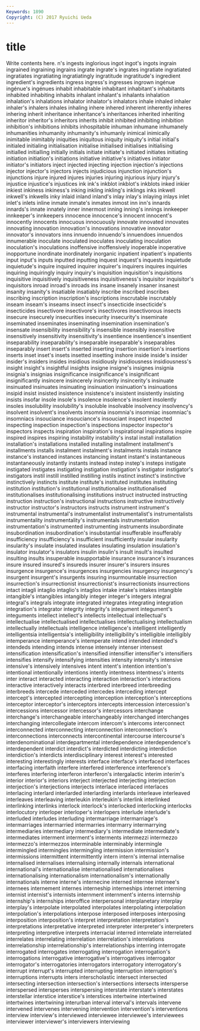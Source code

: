 ```yaml
---
Keywords: 1890 
Copyright: (C) 2017 Ryuichi Ueda
---
```


# title

Write contents here.
n's ingests
inglorious ingot ingot's ingots ingrain ingrained ingraining ingrains ingrate ingrate's
ingrates ingratiate ingratiated ingratiates ingratiating ingratiatingly ingratitude ingratitude's ingredient ingredient's
ingredients ingress ingress's ingresses ingrown ingénue ingénue's ingénues inhabit inhabitable
inhabitant inhabitant's inhabitants inhabited inhabiting inhabits inhalant inhalant's inhalants inhalation
inhalation's inhalations inhalator inhalator's inhalators inhale inhaled inhaler inhaler's inhalers
inhales inhaling inhere inhered inherent inherently inheres inhering inherit inheritance
inheritance's inheritances inherited inheriting inheritor inheritor's inheritors inherits inhibit inhibited
inhibiting inhibition inhibition's inhibitions inhibits inhospitable inhuman inhumane inhumanely inhumanities
inhumanity inhumanity's inhumanly inimical inimically inimitable inimitably iniquities iniquitous iniquity
iniquity's initial initial's initialed initialing initialisation initialise initialised initialises initialising
initialled initialling initially initials initiate initiate's initiated initiates initiating initiation
initiation's initiations initiative initiative's initiatives initiator initiator's initiators inject injected
injecting injection injection's injections injector injector's injectors injects injudicious injunction
injunction's injunctions injure injured injures injuries injuring injurious injury injury's
injustice injustice's injustices ink ink's inkblot inkblot's inkblots inked inkier
inkiest inkiness inkiness's inking inkling inkling's inklings inks inkwell inkwell's
inkwells inky inlaid inland inland's inlay inlay's inlaying inlays inlet
inlet's inlets inline inmate inmate's inmates inmost inn inn's innards
innards's innate innately inner innermost inning inning's innings innkeeper innkeeper's
innkeepers innocence innocence's innocent innocent's innocently innocents innocuous innocuously innovate
innovated innovates innovating innovation innovation's innovations innovative innovator innovator's innovators
inns innuendo innuendo's innuendoes innuendos innumerable inoculate inoculated inoculates inoculating
inoculation inoculation's inoculations inoffensive inoffensively inoperable inoperative inopportune inordinate inordinately
inorganic inpatient inpatient's inpatients input input's inputs inputted inputting inquest
inquest's inquests inquietude inquietude's inquire inquired inquirer inquirer's inquirers inquires
inquiries inquiring inquiringly inquiry inquiry's inquisition inquisition's inquisitions inquisitive inquisitively
inquisitiveness inquisitiveness's inquisitor inquisitor's inquisitors inroad inroad's inroads ins insane
insanely insaner insanest insanity insanity's insatiable insatiably inscribe inscribed inscribes
inscribing inscription inscription's inscriptions inscrutable inscrutably inseam inseam's inseams insect
insect's insecticide insecticide's insecticides insectivore insectivore's insectivores insectivorous insects insecure
insecurely insecurities insecurity insecurity's inseminate inseminated inseminates inseminating insemination insemination's
insensate insensibility insensibility's insensible insensibly insensitive insensitively insensitivity insensitivity's insentience
insentience's insentient inseparability inseparability's inseparable inseparable's inseparables inseparably insert insert's
inserted inserting insertion insertion's insertions inserts inset inset's insets insetted
insetting inshore inside inside's insider insider's insiders insides insidious insidiously
insidiousness insidiousness's insight insight's insightful insights insigne insigne's insignes insignia
insignia's insignias insignificance insignificance's insignificant insignificantly insincere insincerely insincerity insincerity's
insinuate insinuated insinuates insinuating insinuation insinuation's insinuations insipid insist insisted
insistence insistence's insistent insistently insisting insists insofar insole insole's insolence
insolence's insolent insolently insoles insolubility insolubility's insoluble insolvable insolvency insolvency's
insolvent insolvent's insolvents insomnia insomnia's insomniac insomniac's insomniacs insouciance insouciance's
insouciant inspect inspected inspecting inspection inspection's inspections inspector inspector's inspectors
inspects inspiration inspiration's inspirational inspirations inspire inspired inspires inspiring instability
instability's instal install installation installation's installations installed installing installment installment's
installments installs instalment instalment's instalments instals instance instance's instanced instances
instancing instant instant's instantaneous instantaneously instantly instants instead instep instep's
insteps instigate instigated instigates instigating instigation instigation's instigator instigator's instigators
instil instill instilled instilling instils instinct instinct's instinctive instinctively instincts
institute institute's instituted institutes instituting institution institution's institutional institutionalise institutionalised
institutionalises institutionalising institutions instruct instructed instructing instruction instruction's instructional instructions
instructive instructively instructor instructor's instructors instructs instrument instrument's instrumental instrumental's
instrumentalist instrumentalist's instrumentalists instrumentality instrumentality's instrumentals instrumentation instrumentation's instrumented instrumenting
instruments insubordinate insubordination insubordination's insubstantial insufferable insufferably insufficiency insufficiency's insufficient
insufficiently insular insularity insularity's insulate insulated insulates insulating insulation insulation's
insulator insulator's insulators insulin insulin's insult insult's insulted insulting insults
insuperable insupportable insurance insurance's insurances insure insured insured's insureds insurer
insurer's insurers insures insurgence insurgence's insurgences insurgencies insurgency insurgency's insurgent
insurgent's insurgents insuring insurmountable insurrection insurrection's insurrectionist insurrectionist's insurrectionists insurrections
intact intagli intaglio intaglio's intaglios intake intake's intakes intangible intangible's
intangibles intangibly integer integer's integers integral integral's integrals integrate integrated
integrates integrating integration integration's integrator integrity integrity's integument integument's integuments
intellect intellect's intellects intellectual intellectual's intellectualise intellectualised intellectualises intellectualising intellectualism
intellectually intellectuals intelligence intelligence's intelligent intelligently intelligentsia intelligentsia's intelligibility intelligibility's
intelligible intelligibly intemperance intemperance's intemperate intend intended intended's intendeds intending
intends intense intensely intenser intensest intensification intensification's intensified intensifier intensifier's
intensifiers intensifies intensify intensifying intensities intensity intensity's intensive intensive's intensively
intensives intent intent's intention intention's intentional intentionally intentions intently intentness
intentness's intents inter interact interacted interacting interaction interaction's interactions interactive
interactively interacts interbred interbreed interbreeding interbreeds intercede interceded intercedes interceding
intercept intercept's intercepted intercepting interception interception's interceptions interceptor interceptor's interceptors
intercepts intercession intercession's intercessions intercessor intercessor's intercessors interchange interchange's interchangeable
interchangeably interchanged interchanges interchanging intercollegiate intercom intercom's intercoms interconnect interconnected
interconnecting interconnection interconnection's interconnections interconnects intercontinental intercourse intercourse's interdenominational interdepartmental
interdependence interdependence's interdependent interdict interdict's interdicted interdicting interdiction interdiction's interdicts
interdisciplinary interest interest's interested interesting interestingly interests interface interface's interfaced
interfaces interfacing interfaith interfere interfered interference interference's interferes interfering interferon
interferon's intergalactic interim interim's interior interior's interiors interject interjected interjecting
interjection interjection's interjections interjects interlace interlaced interlaces interlacing interlard interlarded
interlarding interlards interleave interleaved interleaves interleaving interleukin interleukin's interlink interlinked
interlinking interlinks interlock interlock's interlocked interlocking interlocks interlocutory interloper interloper's
interlopers interlude interlude's interluded interludes interluding intermarriage intermarriage's intermarriages intermarried
intermarries intermarry intermarrying intermediaries intermediary intermediary's intermediate intermediate's intermediates interment
interment's interments intermezzi intermezzo intermezzo's intermezzos interminable interminably intermingle intermingled
intermingles intermingling intermission intermission's intermissions intermittent intermittently intern intern's internal
internalise internalised internalises internalising internally internals international international's internationalise internationalised
internationalises internationalising internationalism internationalism's internationally internationals interne interne's internecine interned
internee internee's internees internement internes interneship interneships internet interning internist
internist's internists internment internment's interns internship internship's internships interoffice interpersonal
interplanetary interplay interplay's interpolate interpolated interpolates interpolating interpolation interpolation's interpolations
interpose interposed interposes interposing interposition interposition's interpret interpretation interpretation's interpretations
interpretative interpreted interpreter interpreter's interpreters interpreting interpretive interprets interracial interred
interrelate interrelated interrelates interrelating interrelation interrelation's interrelations interrelationship interrelationship's interrelationships
interring interrogate interrogated interrogates interrogating interrogation interrogation's interrogations interrogative interrogative's
interrogatives interrogator interrogator's interrogatories interrogators interrogatory interrogatory's interrupt interrupt's interrupted
interrupting interruption interruption's interruptions interrupts inters interscholastic intersect intersected intersecting
intersection intersection's intersections intersects intersperse interspersed intersperses interspersing interstate interstate's
interstates interstellar interstice interstice's interstices intertwine intertwined intertwines intertwining interurban
interval interval's intervals intervene intervened intervenes intervening intervention intervention's interventions
interview interview's interviewed interviewee interviewee's interviewees interviewer interviewer's interviewers interviewing
